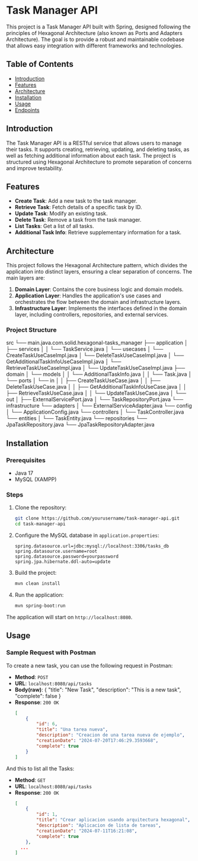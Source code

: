 # Task Manager API

This project is a Task Manager API built with Spring, designed following the principles of Hexagonal Architecture (also known as Ports and Adapters Architecture). The goal is to provide a robust and maintainable codebase that allows easy integration with different frameworks and technologies.

## Table of Contents
- [Introduction](#introduction)
- [Features](#features)
- [Architecture](#architecture)
- [Installation](#installation)
- [Usage](#usage)
- [Endpoints](#endpoints)

## Introduction

The Task Manager API is a RESTful service that allows users to manage their tasks. It supports creating, retrieving, updating, and deleting tasks, as well as fetching additional information about each task. The project is structured using Hexagonal Architecture to promote separation of concerns and improve testability.

## Features

- **Create Task**: Add a new task to the task manager.
- **Retrieve Task**: Fetch details of a specific task by ID.
- **Update Task**: Modify an existing task.
- **Delete Task**: Remove a task from the task manager.
- **List Tasks**: Get a list of all tasks.
- **Additional Task Info**: Retrieve supplementary information for a task.

## Architecture

This project follows the Hexagonal Architecture pattern, which divides the application into distinct layers, ensuring a clear separation of concerns. The main layers are:

1. **Domain Layer**: Contains the core business logic and domain models.
2. **Application Layer**: Handles the application's use cases and orchestrates the flow between the domain and infrastructure layers.
3. **Infrastructure Layer**: Implements the interfaces defined in the domain layer, including controllers, repositories, and external services.

### Project Structure

src
└── main.java.com.solid.hexagonal-tasks_manager
    ├── application
    │ ├── services
    │ │ └── TaskService.java
    │ └── usecases
    │   └── CreateTaskUseCaseImpl.java
    │   └── DeleteTaskUseCaseImpl.java
    │   └── GetAdditionalTaskInfoUseCaseImpl.java
    │   └── RetrieveTaskUseCaseImpl.java
    │   └── UpdateTaskUseCaseImpl.java
    ├── domain
    │ └── models
    │ │ └── AdditionalTaskInfo.java
    │ │ └── Task.java
    │ └── ports
    │   └── in
    │   │  ├── CreateTaskUseCase.java
    │   │  ├── DeleteTaskUseCase.java
    │   │  ├── GetAdditionalTaskInfoUseCase.java
    │   │  ├── RetrieveTaskUseCase.java
    │   │  └── UpdateTaskUseCase.java
    │   └── out
    │      ├── ExternalServicePort.java
    │      └── TaskRepositoryPort.java
    └── infrastructure
        └── adapters
        │ └── ExternalServiceAdapter.java
        └── config
        │ └── ApplicationConfig.java
        └── controllers
        │ └── TaskController.java
        └── entities
        │ └── TaskEntity.java
        └── repositories
            └── JpaTaskRepository.java
            └── JpaTaskRepositoryAdapter.java


## Installation

### Prerequisites

- Java 17
- MySQL (XAMPP)

### Steps

1. Clone the repository:
    ```sh
    git clone https://github.com/yourusername/task-manager-api.git
    cd task-manager-api
    ```

2. Configure the MySQL database in `application.properties`:
    ```properties
    spring.datasource.url=jdbc:mysql://localhost:3306/tasks_db
    spring.datasource.username=root
    spring.datasource.password=yourpassword
    spring.jpa.hibernate.ddl-auto=update
    ```

3. Build the project:
    ```sh
    mvn clean install
    ```

4. Run the application:
    ```sh
    mvn spring-boot:run
    ```

The application will start on `http://localhost:8080`.

## Usage

### Sample Request with Postman

To create a new task, you can use the following request in Postman:

- **Method**: `POST`
- **URL**: `localhost:8080/api/tasks`
- **Body(raw)**:
    {
        "title": "New Task",
        "description": "This is a new task",
        "complete": false
    }
- **Response**: `200 OK`
    ```json
    [
        {
            "id": 6,
            "title": "Una tarea nueva",
            "description": "Creacion de una tarea nueva de ejemplo",
            "creationDate": "2024-07-20T17:46:29.3593668",
            "complete": true
        }
    ]
    ```

And this to list all the Tasks:

- **Method**: `GET`
- **URL**: `localhost:8080/api/tasks`
- **Response**: `200 OK`
    ```json
    [
        {
            "id": 1,
            "title": "Crear aplicacion usando arquitectura hexagonal",
            "description": "Aplicacion de lista de tareas",
            "creationDate": "2024-07-11T16:21:08",
            "complete": true
        },
      ...
    ]
    ```